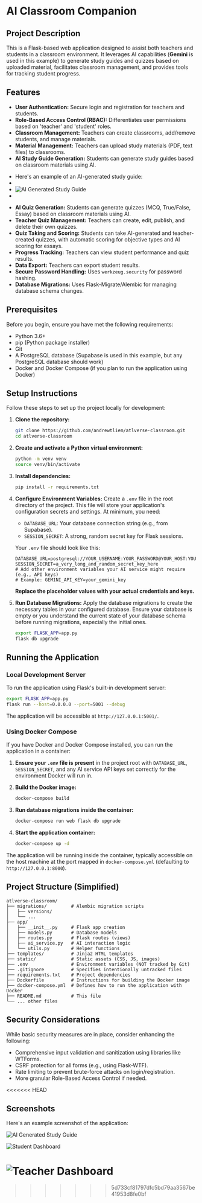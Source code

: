# AI Classroom Companion

## Project Description

This is a Flask-based web application designed to assist both teachers and students in a classroom environment. It leverages AI capabilities (**Gemini** is used in this example) to generate study guides and quizzes based on uploaded material, facilitates classroom management, and provides tools for tracking student progress.

## Features

*   **User Authentication:** Secure login and registration for teachers and students.
*   **Role-Based Access Control (RBAC):** Differentiates user permissions based on 'teacher' and 'student' roles.
*   **Classroom Management:** Teachers can create classrooms, add/remove students, and manage materials.
*   **Material Management:** Teachers can upload study materials (PDF, text files) to classrooms.
*   **AI Study Guide Generation:** Students can generate study guides based on classroom materials using AI.

-   Here's an example of an AI-generated study guide:
-
-   ![AI Generated Study Guide](https://firebasestorage.googleapis.com/v0/b/markdown-editor-fa4c0.appspot.com/o/images%2Fai-study-guide.png?alt=media&token=65e3b3b6-8041-4792-a88d-94f8403a361e)
-
*   **AI Quiz Generation:** Students can generate quizzes (MCQ, True/False, Essay) based on classroom materials using AI.
*   **Teacher Quiz Management:** Teachers can create, edit, publish, and delete their own quizzes.
*   **Quiz Taking and Scoring:** Students can take AI-generated and teacher-created quizzes, with automatic scoring for objective types and AI scoring for essays.
*   **Progress Tracking:** Teachers can view student performance and quiz results.
*   **Data Export:** Teachers can export student results.
*   **Secure Password Handling:** Uses `werkzeug.security` for password hashing.
*   **Database Migrations:** Uses Flask-Migrate/Alembic for managing database schema changes.

## Prerequisites

Before you begin, ensure you have met the following requirements:

*   Python 3.6+
*   pip (Python package installer)
*   Git
*   A PostgreSQL database (Supabase is used in this example, but any PostgreSQL database should work)
*   Docker and Docker Compose (if you plan to run the application using Docker)

## Setup Instructions

Follow these steps to set up the project locally for development:

1.  **Clone the repository:**
    ```bash
    git clone https://github.com/andrewtliem/atlverse-classroom.git
    cd atlverse-classroom
    ```

2.  **Create and activate a Python virtual environment:**
    ```bash
    python -m venv venv
    source venv/bin/activate
    ```

3.  **Install dependencies:**
    ```bash
    pip install -r requirements.txt
    ```

4.  **Configure Environment Variables:**
    Create a `.env` file in the root directory of the project. This file will store your application's configuration secrets and settings. At minimum, you need:

    *   `DATABASE_URL`: Your database connection string (e.g., from Supabase).
    *   `SESSION_SECRET`: A strong, random secret key for Flask sessions.

    Your `.env` file should look like this:
    ```dotenv
    DATABASE_URL=postgresql://YOUR_USERNAME:YOUR_PASSWORD@YOUR_HOST:YOUR_PORT/YOUR_DBNAME
    SESSION_SECRET=a_very_long_and_random_secret_key_here
    # Add other environment variables your AI service might require (e.g., API keys)
    # Example: GEMINI_API_KEY=your_gemini_key
    ```
    **Replace the placeholder values with your actual credentials and keys.**

5.  **Run Database Migrations:**
    Apply the database migrations to create the necessary tables in your configured database. Ensure your database is empty or you understand the current state of your database schema before running migrations, especially the initial ones.

    ```bash
    export FLASK_APP=app.py
    flask db upgrade
    ```

## Running the Application

### Local Development Server

To run the application using Flask's built-in development server:

```bash
export FLASK_APP=app.py
flask run --host=0.0.0.0 --port=5001 --debug
```
The application will be accessible at `http://127.0.0.1:5001/`.

### Using Docker Compose

If you have Docker and Docker Compose installed, you can run the application in a container:

1.  **Ensure your `.env` file is present** in the project root with `DATABASE_URL`, `SESSION_SECRET`, and any AI service API keys set correctly for the environment Docker will run in.

2.  **Build the Docker image:**
    ```bash
    docker-compose build
    ```

3.  **Run database migrations inside the container:**
    ```bash
    docker-compose run web flask db upgrade
    ```

4.  **Start the application container:**
    ```bash
    docker-compose up -d
    ```

The application will be running inside the container, typically accessible on the host machine at the port mapped in `docker-compose.yml` (defaulting to `http://127.0.0.1:8000`).

## Project Structure (Simplified)

```
atlverse-classroom/
├── migrations/         # Alembic migration scripts
│   ├── versions/
│   └── ...
├── app/
│   ├── __init__.py     # Flask app creation
│   ├── models.py       # Database models
│   ├── routes.py       # Flask routes (views)
│   ├── ai_service.py   # AI interaction logic
│   └── utils.py        # Helper functions
├── templates/          # Jinja2 HTML templates
├── static/             # Static assets (CSS, JS, images)
├── .env                # Environment variables (NOT tracked by Git)
├── .gitignore          # Specifies intentionally untracked files
├── requirements.txt    # Project dependencies
├── Dockerfile          # Instructions for building the Docker image
├── docker-compose.yml  # Defines how to run the application with Docker
├── README.md           # This file
└── ... other files
```

## Security Considerations

While basic security measures are in place, consider enhancing the following:

*   Comprehensive input validation and sanitization using libraries like WTForms.
*   CSRF protection for all forms (e.g., using Flask-WTF).
*   Rate limiting to prevent brute-force attacks on login/registration.
*   More granular Role-Based Access Control if needed.


<<<<<<< HEAD
## Screenshots

Here's an example screenshot of the application:

![AI Generated Study Guide](screenshots/Study_Guide_AI_Student.png)

![Student Dashboard](screenshots/Classroom_Student.png)

![Teacher Dashboard](screenshots/Dashboard_Teacher.png)
=======
>>>>>>> 5d733cf81797dfc5bd79aa3567be41953d8fe0bf

